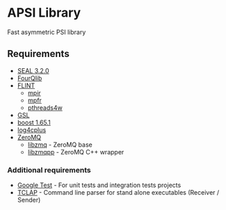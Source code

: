 # APSI Library

Fast asymmetric PSI library

## Requirements

* [SEAL 3.2.0](https://github.com/microsoft/SEAL)
* [FourQlib](https://github.com/kiromaru/FourQlib)
* [FLINT](http://flintlib.org)
    * [mpir](http://mpir.org)
    * [mpfr](http://mpfr.org)
    * [pthreads4w](https://sourceforge.net/projects/pthreads4w/)
* [GSL](https://github.com/Microsoft/GSL)
* [boost 1.65.1](https://www.boost.org/)
* [log4cplus](https://github.com/log4cplus/log4cplus)
* [ZeroMQ](http://zeromq.org)
    * [libzmq](https://github.com/zeromq/libzmq) - ZeroMQ base
    * [libzmqpp](https://github.com/zeromq/zmqpp) - ZeroMQ C++ wrapper

### Additional requirements
* [Google Test](https://github.com/google/googletest) - For unit tests and integration tests projects
* [TCLAP](https://sourceforge.net/projects/tclap/) - Command line parser for stand alone executables (Receiver / Sender)
